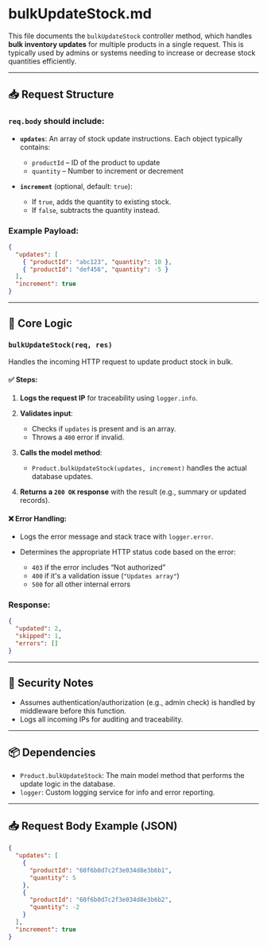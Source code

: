 # bulkUpdateStock.md

This file documents the `bulkUpdateStock` controller method, which handles **bulk inventory updates** for multiple products in a single request. This is typically used by admins or systems needing to increase or decrease stock quantities efficiently.

---

## 📥 Request Structure

### `req.body` should include:
- **`updates`**: An array of stock update instructions. Each object typically contains:
  - `productId` – ID of the product to update
  - `quantity` – Number to increment or decrement

- **`increment`** (optional, default: `true`):  
  - If `true`, adds the quantity to existing stock.
  - If `false`, subtracts the quantity instead.

### Example Payload:
```json
{
  "updates": [
    { "productId": "abc123", "quantity": 10 },
    { "productId": "def456", "quantity": -5 }
  ],
  "increment": true
}
````

---

## 🔄 Core Logic

### `bulkUpdateStock(req, res)`

Handles the incoming HTTP request to update product stock in bulk.

#### ✅ Steps:

1. **Logs the request IP** for traceability using `logger.info`.
2. **Validates input**:

   * Checks if `updates` is present and is an array.
   * Throws a `400` error if invalid.
3. **Calls the model method**:

   * `Product.bulkUpdateStock(updates, increment)` handles the actual database updates.
4. **Returns a `200 OK` response** with the result (e.g., summary or updated records).

#### ❌ Error Handling:

* Logs the error message and stack trace with `logger.error`.
* Determines the appropriate HTTP status code based on the error:

  * `403` if the error includes “Not authorized”
  * `400` if it's a validation issue (`"Updates array"`)
  * `500` for all other internal errors

### Response:

```json
{
  "updated": 2,
  "skipped": 1,
  "errors": []
}
```

---

## 🔐 Security Notes

* Assumes authentication/authorization (e.g., admin check) is handled by middleware before this function.
* Logs all incoming IPs for auditing and traceability.

---

## 📦 Dependencies

* `Product.bulkUpdateStock`: The main model method that performs the update logic in the database.
* `logger`: Custom logging service for info and error reporting.

---

## 📥 Request Body Example (JSON)

```json
{
  "updates": [
    {
      "productId": "60f6b0d7c2f3e034d8e3b6b1",
      "quantity": 5
    },
    {
      "productId": "60f6b0d7c2f3e034d8e3b6b2",
      "quantity": -2
    }
  ],
  "increment": true
}

